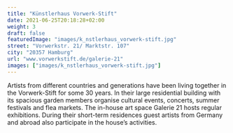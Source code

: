 ```yaml
---
title: "Künstlerhaus Vorwerk-Stift"
date: 2021-06-25T20:18:28+02:00
weight: 3
draft: false
featuredImage: "images/k_nstlerhaus_vorwerk-stift.jpg"
street: "Vorwerkstr. 21/ Marktstr. 107"
city: "20357 Hamburg"
url: "www.vorwerkstift.de/galerie-21"
images: ["images/k_nstlerhaus_vorwerk-stift.jpg"]
---
```


Artists from different countries and generations have been living together in the Vorwerk-Stift for some 30 years. In their large residential building
with its spacious garden members organise cultural events, concerts, summer festivals and flea markets. The in-house art space Galerie 21
hosts regular exhibitions. During their short-term residences guest artists from Germany and abroad also participate in the house’s activities.
